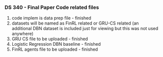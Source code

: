 ### **DS 340 - Final Paper Code related files**

1. code implem is data prep file - finished
2. datasets will be named as FinRL related or GRU-CS related (an additional DBN dataset is included just for viewing but this was not used anywhere)
3. GRU CS file to be uploaded - finished
4. Logistic Regression DBN baseline - finished
5. FinRL agents file to be uploaded - finished
